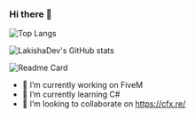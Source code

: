 ### Hi there 👋

![Top Langs](https://github-readme-stats.vercel.app/api/top-langs/?username=LakishaDev&layout=compact&theme=cobalt)

![LakishaDev's GitHub stats](https://github-readme-stats.vercel.app/api?username=LakishaDev&theme=tokyonight)

![Readme Card](https://github-readme-stats.vercel.app/api/pin/?username=LakishaDev&repo=LakijevaRakijica&theme=tokyonight)
- 🔭 I’m currently working on FiveM
- 🌱 I’m currently learning C#
- 👯 I’m looking to collaborate on https://cfx.re/
